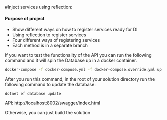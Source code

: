 #Inject services using reflection:
#### Purpose of project
- Show different ways on how to register services ready for DI
- Using reflection to register services
- Four different ways of registering services
- Each method is in a separate branch

If you want to test the functionality of the API you can run the following command and it will spin the Database up in a docker container.
```bash
docker-compose -f docker-compose.yml -f docker-compose.override.yml up -d
```

After you run this command, in the root of your solution directory run the following command to update the database:
```
dotnet ef database update
```

API: http://localhost:8002/swagger/index.html

Otherwise, you can just build the solution